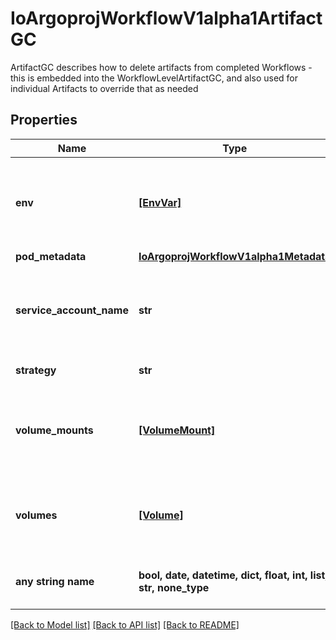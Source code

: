 # IoArgoprojWorkflowV1alpha1ArtifactGC

ArtifactGC describes how to delete artifacts from completed Workflows - this is embedded into the WorkflowLevelArtifactGC, and also used for individual Artifacts to override that as needed

## Properties
Name | Type | Description | Notes
------------ | ------------- | ------------- | -------------
**env** | [**[EnvVar]**](EnvVar.md) | Env is an optional field for specifying environment variables that should be assigned to the Pod doing the deletion | [optional] 
**pod_metadata** | [**IoArgoprojWorkflowV1alpha1Metadata**](IoArgoprojWorkflowV1alpha1Metadata.md) |  | [optional] 
**service_account_name** | **str** | ServiceAccountName is an optional field for specifying the Service Account that should be assigned to the Pod doing the deletion | [optional] 
**strategy** | **str** | Strategy is the strategy to use. | [optional] 
**volume_mounts** | [**[VolumeMount]**](VolumeMount.md) | VolumeMounts is an optional field for specifying volume mounts that should be assigned to the Pod doing the deletion | [optional] 
**volumes** | [**[Volume]**](Volume.md) | Volumes is an optional field for specifying volumes that should be assigned to the Pod doing the deletion | [optional] 
**any string name** | **bool, date, datetime, dict, float, int, list, str, none_type** | any string name can be used but the value must be the correct type | [optional]

[[Back to Model list]](../README.md#documentation-for-models) [[Back to API list]](../README.md#documentation-for-api-endpoints) [[Back to README]](../README.md)


